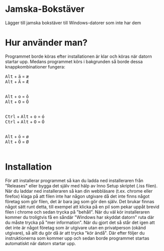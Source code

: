 # Jamska-Bokstäver
Lägger till jamska bokstäver till Windows-datorer som inte har dem

# Hur använder man?
Programmet borde köras efter installationen är klar och köras när datorn startar upp. Medans programmet körs i bakgrunden så borde dessa knappkombinationer fungera:

<kbd>Alt</kbd> + <kbd>ä</kbd> = <kbd>æ</kbd><br>
<kbd>Alt</kbd> + <kbd>Ä</kbd> = <kbd>Æ</kbd><br><br>

<kbd>Alt</kbd> + <kbd>o</kbd> = <kbd>ô</kbd><br>
<kbd>Alt</kbd> + <kbd>O</kbd> = <kbd>Ô</kbd><br><br>

<kbd>Ctrl</kbd> + <kbd>Alt</kbd> + <kbd>o</kbd> = <kbd>ó</kbd><br>
<kbd>Ctrl</kbd> + <kbd>Alt</kbd> + <kbd>O</kbd> = <kbd>Ó</kbd><br><br>

<kbd>Alt</kbd> + <kbd>ö</kbd> = <kbd>ø</kbd><br>
<kbd>Alt</kbd> + <kbd>Ö</kbd> = <kbd>Ø</kbd><br><br>

# Installation 
För att installerar programmet så kan du ladda ned installeraren från "Releases" eller bygga det själv med hälp av Inno Setup skriptet (.iss filen). När du laddar ned installeraren så kan din webbläsare (t.ex. chrome eller firefox) klaga på att filen inte har någon utgivare då det inte finns något företag som gör filen, det är bara jag som gör den själv. Det brukar finnas något sätt runt detta, till exempel att klicka på en pil som pekar uppåt brevid filen i chrome och sedan trycka på "behåll". När du väl kör installeraren kommer du troligtvis få en såndär "Windows har skyddat datorn" ruta där du måste trycka på "mer information". När du gjort det så står det igen att det inte är något företag som är utgivare utan en privatperson (okänd utgivare), så allt du gör då är att trycka "kör ändå". Där efter följer du instruktionerna som kommer upp och sedan borde programmet startas automatiskt när datorn startar upp.
